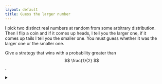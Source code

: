 ```yaml
---
layout: default
title: Guess the larger number
---
```


I pick two distinct real numbers at random from some arbitrary
distribution. Then I flip a coin and if it comes up heads, I tell you the larger
one, if it comes up tails I tell you the smaller one.
You must guess whether it was the larger one or the smaller one.

Give a strategy that wins with a probability greater than  $$ \frac{1}{2} $$.

<details><summary></summary>

If you see an  $$ x $$, guess "larger" with probability  $$ p(x) $$  and "smaller"
with probability $$ 1-p(x) $$, where $$ p(x) $$ is a monotonically increasing function
from  $$ \mathbb{R} $$ to $$ (0,1) $$ . A possible function is:

$$ p(x) = \frac{1}{2} + \frac{\arctan(x)}{\pi} $$

### Proof

Suppose the distinct numbers are  $$ a $$ and $$ b $$ with $$ a < b $$ .

The probability,  $$ P $$, of guessing correctly is:

$$
\begin{aligned}
P & = \frac{1}{2}(1 - p(a)) + \frac{1}{2}p(b) \\
  & = \frac{1}{2} + \frac{1}{2} (p(b) - p(a))
\end{aligned}
$$

From this we can see that:

$$
P > \frac{1}{2} \text{ if } p(b) > p(a)
$$

But since $$ p(x) $$ is monotonically increasing and  $$ b > a $$, we have  $$ p(b) >
p(a) $$. Thus the overall probability of winning is greater than $$  \frac{1}{2}  $$.

</details>
